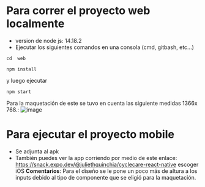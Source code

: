 # Para correr el proyecto web localmente
* version de node js: 14.18.2 
* Ejecutar los siguientes comandos en una consola (cmd, gitbash, etc...)
  
 ```
cd  web
```
 ```
npm install
```
y luego ejecutar
 ```
npm start
```
Para la maquetación de este se tuvo en cuenta las siguiente medidas 1366x 768.: 
![image](https://github.com/JuliethQP/ux-maqueta/assets/60898371/6850a966-135f-4b3c-be9d-e88adecc3fbb)

# Para ejecutar el proyecto mobile
* Se adjunta al apk
* También puedes ver la app corriendo por medio de este enlace: https://snack.expo.dev/@juliethquinchia/cyclecare-react-native
escoger iOS
**Comentarios**: Para el diseño se le pone un poco más de altura a los inputs debido al tipo de componente que se eligió para la maquetación. 
